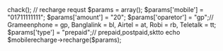 <?php
require_once('mobilerecharge.php');
$apikey = "Your Api Key";
$secretkey = "Your secret Key";
$mobilerecharge = new mobilerecharge($apikey,$secretkey);

// balance chack
echo $mobilerecharge->chack();

// recharge requst
$params = array();
$params['mobile'] = "01711111111";
$params['amount'] = "20";
$params['oparetor'] = "gp";// Grameenphone = gp, Banglalink = bl, Airtel = at, Robi = rb, Teletalk = tt;
$params['type'] = "prepaid";// prepaid,postpaid,sktto
echo $mobilerecharge->recharge($params);
